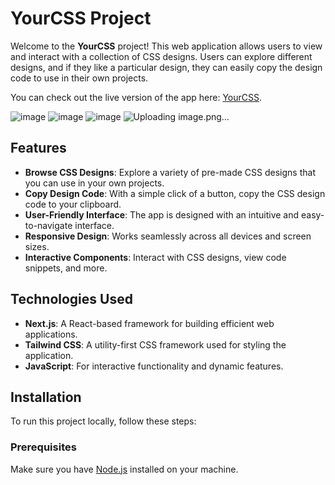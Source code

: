 # YourCSS Project

Welcome to the **YourCSS** project! This web application allows users to view and interact with a collection of CSS designs. Users can explore different designs, and if they like a particular design, they can easily copy the design code to use in their own projects.

You can check out the live version of the app here: [YourCSS](https://yourcss.vercel.app/).

![image](https://github.com/user-attachments/assets/6c69dc26-91c7-4e63-9db9-af4399828aec)
![image](https://github.com/user-attachments/assets/a6a31cb9-0eaa-4354-a8cd-1756030cdbad)
![image](https://github.com/user-attachments/assets/1688cfb8-f753-4d2d-8229-e9b6b51146e0)
![Uploading image.png…]()


## Features

- **Browse CSS Designs**: Explore a variety of pre-made CSS designs that you can use in your own projects.
- **Copy Design Code**: With a simple click of a button, copy the CSS design code to your clipboard.
- **User-Friendly Interface**: The app is designed with an intuitive and easy-to-navigate interface.
- **Responsive Design**: Works seamlessly across all devices and screen sizes.
- **Interactive Components**: Interact with CSS designs, view code snippets, and more.

## Technologies Used

- **Next.js**: A React-based framework for building efficient web applications.
- **Tailwind CSS**: A utility-first CSS framework used for styling the application.
- **JavaScript**: For interactive functionality and dynamic features.

## Installation

To run this project locally, follow these steps:

### Prerequisites
Make sure you have [Node.js](https://nodejs.org/) installed on your machine.
